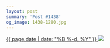 ```yaml
---
layout: post
summary: 'Post #1438'
og_image: 1438-1280.jpg
---
```


<p>
 <time>
  <a href="/1438">
   {{ page.date | date: "%B %-d, %Y" }}
  </a>
 </time>
 <a href="/1438">
  <img data-taken="8/21/2021" sizes="(min-width: 700px) 50vw, calc(100vw - 2rem)" src="{{ site.assets_url }}/1438-640.jpg" srcset="{{ site.assets_url }}/1438-320.jpg 320w, {{ site.assets_url }}/1438-640.jpg 640w, {{ site.assets_url }}/1438-960.jpg 960w, {{ site.assets_url }}/1438-1280.jpg 1280w"/>
 </a>
</p>
